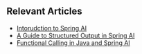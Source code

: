 ## Relevant Articles
- [Intorudction to Spring AI](https://www.baeldung.com/spring-ai)
- [A Guide to Structured Output in Spring AI](https://www.baeldung.com/spring-artificial-intelligence-structured-output)
- [Functional Calling in Java and Spring AI](https://www.baeldung.com/spring-ai-mistral-api-function-calling)